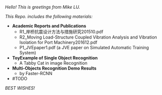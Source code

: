*Hello! This is greetings from Mike LU.*

*This Repo. includes the following materials:*

- **Academic Reports and Publications**
  - R1_岸桥抗震设计方法与措施研究201510.pdf
  - R2_Moving Load-Structure Coupled Vibration Analysis and Vibration Isolation for Port Machinery201612.pdf
  - P1_JVEpaper1.pdf (a JVE paper on Simulated Automatic Training System)
- **ToyExample of Single Object Recognition**
  - A Tabby Cat in image Recognition
- **Multi-Objects Recognition Demo Results**
  - by Faster-RCNN 
- #TODO  



*BEST WISHES!*
